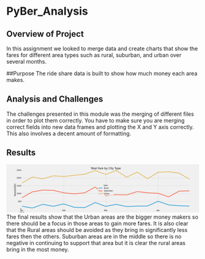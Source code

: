 # PyBer_Analysis

## Overview of Project
In this assignment we looked to merge data and create charts that show the fares for different area types such as rural, suburban, and urban over several months. 

##Purpose
The ride share data is built to show how much money each area makes.

## Analysis and Challenges
The challenges presented in this module was the merging of different files in order to plot them correctly. You have to make sure you are merging correct fields into new data frames and plotting the X and Y axis correctly. This also involves a decent amount of formatting.

## Results
![Fare Line Chart](https://github.com/antbahena/PyBer_Analysis/blob/main/analysis/PyBer_fare_summary.png?raw=true)
The final results show that the Urban areas are the bigger money makers so there should be a focus in those areas to gain more fares.
It is also clear that the Rural areas should be avoided as they bring in significantly less fares then the others.
Suburban areas are in the middle so there is no negative in continuing to support that area but it is clear the rural areas bring in the most money.
